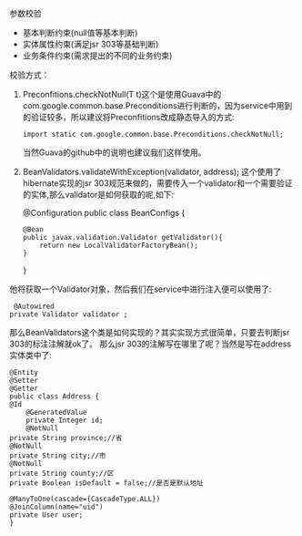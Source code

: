 参数校验

- 基本判断约束(null值等基本判断)
- 实体属性约束(满足jsr 303等基础判断)
- 业务条件约束(需求提出的不同的业务约束)

校验方式：

1. Preconfitions.checkNotNull(T t)这个是使用Guava中的com.google.common.base.Preconditions进行判断的，因为service中用到的验证较多，所以建议将Preconfitions改成静态导入的方式:

   ```
   import static com.google.common.base.Preconditions.checkNotNull;    
   ```

   当然Guava的github中的说明也建议我们这样使用。

2. BeanValidators.validateWithException(validator, address);
   这个使用了hibernate实现的jsr 303规范来做的，需要传入一个validator和一个需要验证的实体,那么validator是如何获取的呢,如下:

   @Configuration
   public class BeanConfigs {

   ```
   @Bean
   public javax.validation.Validator getValidator(){
       return new LocalValidatorFactoryBean();
   }
   ```

   }

他将获取一个Validator对象，然后我们在service中进行注入便可以使用了:

```
 @Autowired     
private Validator validator ;
```

那么BeanValidators这个类是如何实现的？其实实现方式很简单，只要去判断jsr 303的标注注解就ok了。
那么jsr 303的注解写在哪里了呢？当然是写在address实体类中了:

```
@Entity
@Setter
@Getter
public class Address {
@Id
    @GeneratedValue
    private Integer id;
    @NotNull
private String province;//省
@NotNull
private String city;//市
@NotNull
private String county;//区
private Boolean isDefault = false;//是否是默认地址

@ManyToOne(cascade={CascadeType.ALL})
@JoinColumn(name="uid")
private User user;
}
```
